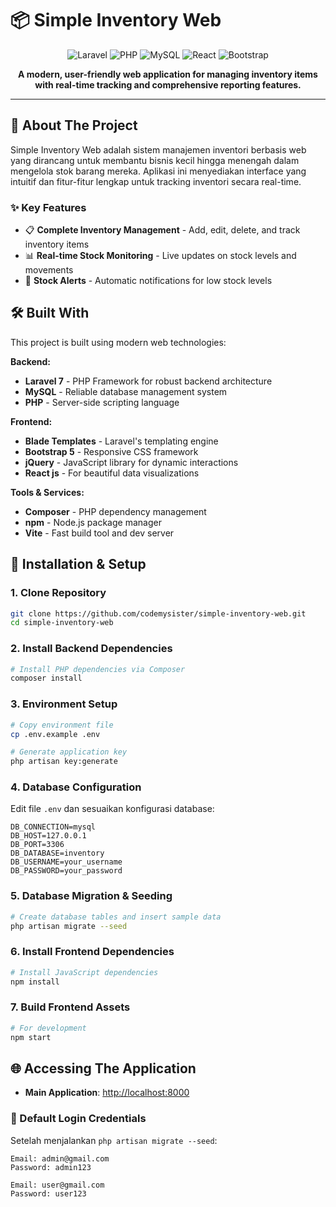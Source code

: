# 📦 Simple Inventory Web

<p align="center">
    <img src="https://img.shields.io/badge/Laravel-FF2D20?style=for-the-badge&logo=laravel&logoColor=white" alt="Laravel">
    <img src="https://img.shields.io/badge/PHP-777BB4?style=for-the-badge&logo=php&logoColor=white" alt="PHP">
    <img src="https://img.shields.io/badge/MySQL-005C84?style=for-the-badge&logo=mysql&logoColor=white" alt="MySQL">
    <img src="https://img.shields.io/badge/React-20232A?style=for-the-badge&logo=react&logoColor=61DAFB" alt="React">
    <img src="https://img.shields.io/badge/Bootstrap-563D7C?style=for-the-badge&logo=bootstrap&logoColor=white" alt="Bootstrap">
</p>

<p align="center">
    <strong>A modern, user-friendly web application for managing inventory items with real-time tracking and comprehensive reporting features.</strong>
</p>

---

## 🎯 About The Project

Simple Inventory Web adalah sistem manajemen inventori berbasis web yang dirancang untuk membantu bisnis kecil hingga menengah dalam mengelola stok barang mereka. Aplikasi ini menyediakan interface yang intuitif dan fitur-fitur lengkap untuk tracking inventori secara real-time.

### ✨ Key Features

- 📋 **Complete Inventory Management** - Add, edit, delete, and track inventory items
- 📊 **Real-time Stock Monitoring** - Live updates on stock levels and movements
- 🔄 **Stock Alerts** - Automatic notifications for low stock levels

## 🛠️ Built With

This project is built using modern web technologies:

**Backend:**
- **Laravel 7** - PHP Framework for robust backend architecture
- **MySQL** - Reliable database management system
- **PHP** - Server-side scripting language

**Frontend:**
- **Blade Templates** - Laravel's templating engine
- **Bootstrap 5** - Responsive CSS framework
- **jQuery** - JavaScript library for dynamic interactions
- **React js** - For beautiful data visualizations

**Tools & Services:**
- **Composer** - PHP dependency management
- **npm** - Node.js package manager
- **Vite** - Fast build tool and dev server

## 🚀 Installation & Setup

### 1. Clone Repository

```bash
git clone https://github.com/codemysister/simple-inventory-web.git
cd simple-inventory-web
```

### 2. Install Backend Dependencies

```bash
# Install PHP dependencies via Composer
composer install
```

### 3. Environment Setup

```bash
# Copy environment file
cp .env.example .env

# Generate application key
php artisan key:generate
```

### 4. Database Configuration

Edit file `.env` dan sesuaikan konfigurasi database:

```env
DB_CONNECTION=mysql
DB_HOST=127.0.0.1
DB_PORT=3306
DB_DATABASE=inventory
DB_USERNAME=your_username
DB_PASSWORD=your_password
```

### 5. Database Migration & Seeding

```bash
# Create database tables and insert sample data
php artisan migrate --seed
```

### 6. Install Frontend Dependencies

```bash
# Install JavaScript dependencies
npm install
```

### 7. Build Frontend Assets

```bash
# For development
npm start
```

## 🌐 Accessing The Application

- **Main Application**: [http://localhost:8000](http://localhost:3000)

### 👤 Default Login Credentials

Setelah menjalankan `php artisan migrate --seed`:

```
Email: admin@gmail.com
Password: admin123
```

```
Email: user@gmail.com
Password: user123
```
